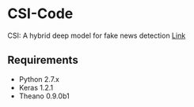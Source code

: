 # CSI-Code
CSI: A hybrid deep model for fake news detection [Link](https://dl.acm.org/citation.cfm?id=3132877)

## Requirements
- Python 2.7.x
- Keras 1.2.1
- Theano 0.9.0b1
